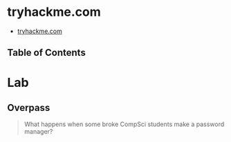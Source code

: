 # tryhackme.com

* [tryhackme.com](https://tryhackme.com/hacktivities)


## Table of Contents


# Lab

## Overpass

> What happens when some broke CompSci students make a password manager?

